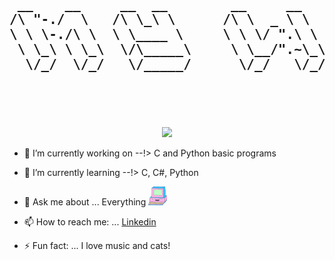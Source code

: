 
 <div align="center">

  <pre style="background-color:transparent !important">
   <h2 style="background-color:transparent !important">
 __    __     __  __        __     __     ______     ______     __  __       
/\ "-./  \   /\ \_\ \      /\ \  _ \ \   /\  __ \   /\  == \   /\ \/ /       
\ \ \-./\ \  \ \____ \     \ \ \/ ".\ \  \ \ \/\ \  \ \  __<   \ \  _"-.     
 \ \_\ \ \_\  \/\_____\     \ \__/".~\_\  \ \_____\  \ \_\ \_\  \ \_\ \_\    
  \/_/  \/_/   \/_____/      \/_/   \/_/   \/_____/   \/_/ /_/   \/_/\/_/    
 </h2>                                                                      
  </pre>

</div>
  

<!-- <img src="https://www.freepik.com/premium-vector/mobile-app-development-background_5546916.htm#page=4&query=code&position=30"> -->
<!-- <img src="/images/612.jpg" > --> 

<div align="center">
<img src="/Images/MOSHED-2021-5-5-15-53-22.gif" >
</div>


- 🔭 I’m currently working on --!> C  and Python basic programs

- 🌱 I’m currently learning --!> C, C#, Python 
- 💬 Ask me about ... Everything <img src="/Images/giphy.gif" width="30" height="30">
- 📫 How to reach me: ... [Linkedin](https://www.linkedin.com/in/raimundo-gallino-bb60671b6/)
- ⚡ Fun fact: ... I love music and cats!

